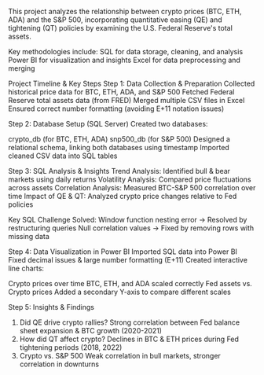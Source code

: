 This project analyzes the relationship between crypto prices (BTC, ETH, ADA) and the S&P 500, incorporating quantitative easing (QE) and tightening (QT) policies by examining the U.S. Federal Reserve's total assets.

Key methodologies include:
SQL for data storage, cleaning, and analysis
Power BI for visualization and insights
Excel for data preprocessing and merging

Project Timeline & Key Steps
Step 1: Data Collection & Preparation
Collected historical price data for BTC, ETH, ADA, and S&P 500
Fetched Federal Reserve total assets data (from FRED)
Merged multiple CSV files in Excel
Ensured correct number formatting (avoiding E+11 notation issues)

Step 2: Database Setup (SQL Server)
Created two databases:

crypto_db (for BTC, ETH, ADA)
snp500_db (for S&P 500)
Designed a relational schema, linking both databases using timestamp
Imported cleaned CSV data into SQL tables

Step 3: SQL Analysis & Insights
Trend Analysis: Identified bull & bear markets using daily returns
Volatility Analysis: Compared price fluctuations across assets
Correlation Analysis: Measured BTC-S&P 500 correlation over time
Impact of QE & QT: Analyzed crypto price changes relative to Fed policies

Key SQL Challenge Solved:
Window function nesting error → Resolved by restructuring queries
Null correlation values → Fixed by removing rows with missing data

Step 4: Data Visualization in Power BI
Imported SQL data into Power BI
Fixed decimal issues & large number formatting (E+11)
Created interactive line charts:

Crypto prices over time
BTC, ETH, and ADA scaled correctly
Fed assets vs. Crypto prices
Added a secondary Y-axis to compare different scales

Step 5: Insights & Findings
1. Did QE drive crypto rallies?
   Strong correlation between Fed balance sheet expansion & BTC growth (2020-2021)
3. How did QT affect crypto?
   Declines in BTC & ETH prices during Fed tightening periods (2018, 2022)
5. Crypto vs. S&P 500
   Weak correlation in bull markets, stronger correlation in downturns
